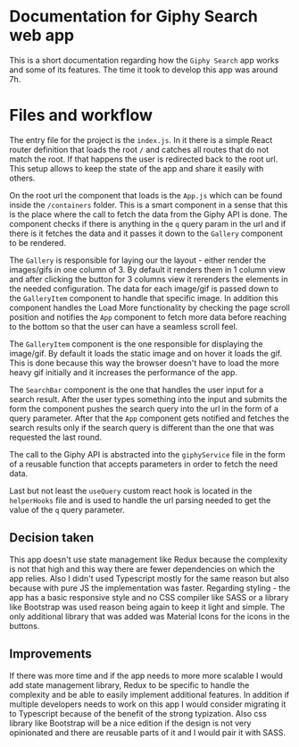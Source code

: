 # Documentation for Giphy Search web app

This is a short documentation regarding how the `Giphy Search` app works and some of its features. The time it took to develop this app was around 7h.

# Files and workflow

The entry file for the project is the `index.js`. In it there is a simple React router definition that loads the root `/` and catches all routes that do not match the root. If that happens the user is redirected back to the root url. This setup allows to keep the state of the app and share it easily with others.

On the root url the component that loads is the `App.js` which can be found inside the `/containers` folder. This is a smart component in a sense that this is the place where the call to fetch the data from the Giphy API is done. The component checks if there is anything in the `q` query param in the url and if there is it fetches the data and it passes it down to the `Gallery` component to be rendered.

The `Gallery` is responsible for laying our the layout - either render the images/gifs in one column of 3. By default it renders them in 1 column view and after clicking the button for 3 columns view it rerenders the elements in the needed configuration. The data for each image/gif is passed down to the `GalleryItem` component to handle that specific image. In addition this component handles the Load More functionality by checking the page scroll position and notifies the `App` component to fetch more data before reaching to the bottom so that the user can have a seamless scroll feel.

The `GalleryItem` component is the one responsible for displaying the image/gif. By default it loads the static image and on hover it loads the gif. This is done because this way the browser doesn't have to load the more heavy gif initially and it increases the performance of the app.

The `SearchBar` component is the one that handles the user input for a search result. After the user types something into the input and submits the form the component pushes the search query into the url in the form of a query parameter. After that the `App` component gets notified and fetches the search results only if the search query is different than the one that was requested the last round.

The call to the Giphy API is abstracted into the `giphyService` file in the form of a reusable function that accepts parameters in order to fetch the need data.

Last but not least the `useQuery` custom react hook is located in the `helperHooks` file and is used to handle the url parsing needed to get the value of the `q` query parameter.

## Decision taken
This app doesn't use state management like Redux because the complexity is not that high and this way there are fewer dependencies on which the app relies. Also I didn't used Typescript mostly for the same reason but also because with pure JS the implementation was faster. Regarding styling - the app has a basic responsive style and no CSS compiler like SASS or a library like Bootstrap was used reason being again to keep it light and simple. The only additional library that was added was Material Icons for the icons in the buttons.

## Improvements
If there was more time and if the app needs to more more scalable I would add state management library, Redux to be specific to handle the complexity and be able to easily implement additional features. In addition if multiple developers needs to work on this app I would consider migrating it to Typescript because of the benefit of the strong typization.
Also css library like Bootstrap will be a nice edition if the design is not very opinionated and there are reusable parts of it and I would pair it with SASS.
